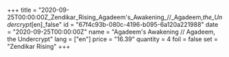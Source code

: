 +++
title = "2020-09-25T00:00:00Z_Zendikar_Rising_Agadeem's_Awakening_//_Agadeem,_the_Undercrypt_[en]_false"
id = "67f4c93b-080c-4196-b095-6a120a221988"
date = "2020-09-25T00:00:00Z"
name = "Agadeem's Awakening // Agadeem, the Undercrypt"
lang = ["en"]
price = "16.39"
quantity = 4
foil = false
set = "Zendikar Rising"
+++
